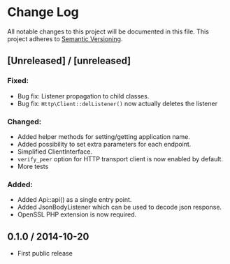 # Change Log
All notable changes to this project will be documented in this file.
This project adheres to [Semantic Versioning](http://semver.org/).

## [Unreleased] / [unreleased]

### Fixed:
  - Bug fix: Listener propagation to child classes.
  - Bug fix: `Http\Client::delListener()` now actually deletes the listener

### Changed:
  - Added helper methods for setting/getting application name.
  - Added possibility to set extra parameters for each endpoint.
  - Simplified ClientInterface.
  - `verify_peer` option for HTTP transport client is now enabled by default.
  - More tests

### Added:
  - Added Api::api() as a single entry point.
  - Added JsonBodyListener which can be used to decode json response.
  - OpenSSL PHP extension is now required.

## 0.1.0 / 2014-10-20

  - First public release
